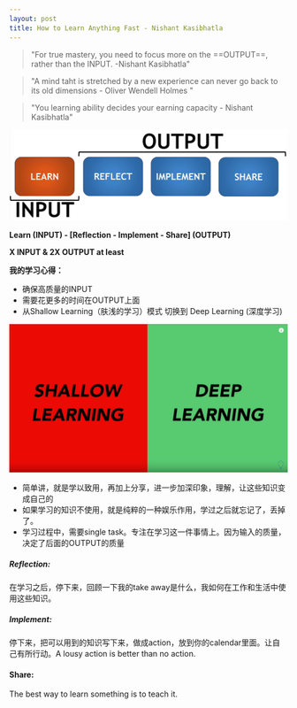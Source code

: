 ```yaml
---
layout: post
title: How to Learn Anything Fast - Nishant Kasibhatla
---
```


> "For true mastery, you need to focus more on the ==OUTPUT==, rather than the INPUT. -Nishant Kasibhatla"



> "A mind taht is stretched by a new experience can never go back to its old dimensions - Oliver Wendell Holmes "

> "You learning ability decides your earning capacity - Nishant Kasibhatla"



![image-20200201115009368](../assets/img/image-20200201115009368.png)

**Learn (INPUT) - [Reflection - Implement - Share] (OUTPUT)**

**X INPUT & 2X OUTPUT at least**

**我的学习心得：**

- 确保高质量的INPUT
- 需要花更多的时间在OUTPUT上面
- 从Shallow Learning（肤浅的学习）模式 切换到 Deep Learning (深度学习)

![image-20200201113244727](../assets/img/image-20200201113244727.png)

- 简单讲，就是学以致用，再加上分享，进一步加深印象，理解，让这些知识变成自己的
- 如果学习的知识不使用，就是纯粹的一种娱乐作用，学过之后就忘记了，丢掉了。
- 学习过程中，需要single task。专注在学习这一件事情上。因为输入的质量，决定了后面的OUTPUT的质量

##### Reflection:

在学习之后，停下来，回顾一下我的take away是什么，我如何在工作和生活中使用这些知识。

##### Implement:

停下来，把可以用到的知识写下来，做成action，放到你的calendar里面。让自己有所行动。A lousy action is better than no action.

#### Share:

The best way to learn something is to teach it.






